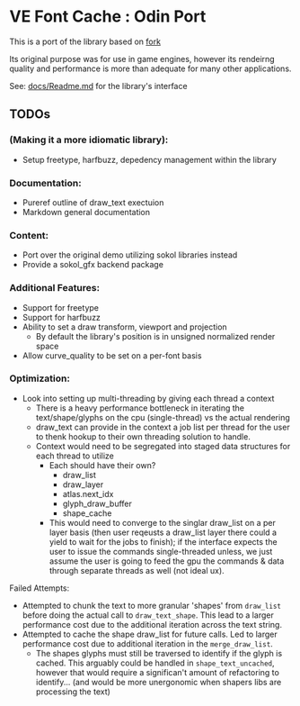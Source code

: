 # VE Font Cache : Odin Port

This is a port of the library based on [fork](https://github.com/hypernewbie/VEFontCache)

Its original purpose was for use in game engines, however its rendeirng quality and performance is more than adequate for many other applications.

See: [docs/Readme.md](docs/Readme.md) for the library's interface

## TODOs

### (Making it a more idiomatic library):

* Setup freetype, harfbuzz, depedency management within the library

### Documentation:

* Pureref outline of draw_text exectuion
* Markdown general documentation

### Content:

* Port over the original demo utilizing sokol libraries instead
* Provide a sokol_gfx backend package

### Additional Features:

* Support for freetype
* Support for harfbuzz
* Ability to set a draw transform, viewport and projection
  * By default the library's position is in unsigned normalized render space
* Allow curve_quality to be set on a per-font basis

### Optimization:

* Look into setting up multi-threading by giving each thread a context
  * There is a heavy performance bottleneck in iterating the text/shape/glyphs on the cpu (single-thread) vs the actual rendering
  * draw_text can provide in the context a job list per thread for the user to thenk hookup to their own threading solution to handle.
  * Context would need to be segregated into staged data structures for each thread to utilize
    * Each should have their own?
      * draw_list
      * draw_layer
      * atlas.next_idx
      * glyph_draw_buffer
      * shape_cache
    * This would need to converge to the singlar draw_list on a per layer basis (then user reqeusts a draw_list layer there could a yield to wait for the jobs to finish); if the interface expects the user to issue the commands single-threaded unless, we just assume the user is going to feed the gpu the commands & data through separate threads as well (not ideal ux).

Failed Attempts:

* Attempted to chunk the text to more granular 'shapes' from `draw_list` before doing the actual call to `draw_text_shape`. This lead to a larger performance cost due to the additional iteration across the text string.
* Attempted to cache the shape draw_list for future calls. Led to larger performance cost due to additional iteration in the `merge_draw_list`. 
  * The shapes glyphs must still be traversed to identify if the glyph is cached. This arguably could be handled in `shape_text_uncached`, however that would require a significan't amount of refactoring to identify... (and would be more unergonomic when shapers libs are processing the text)
